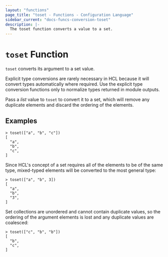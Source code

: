 ```yaml
---
layout: "functions"
page_title: "toset - Functions - Configuration Language"
sidebar_current: "docs-funcs-conversion-toset"
description: |-
  The toset function converts a value to a set.
---
```


# `toset` Function

`toset` converts its argument to a set value.

Explicit type conversions are rarely necessary in HCL because it will
convert types automatically where required. Use the explicit type conversion
functions only to normalize types returned in module outputs.

Pass a _list_ value to `toset` to convert it to a set, which will remove any
duplicate elements and discard the ordering of the elements.

## Examples

```
> toset(["a", "b", "c"])
[
  "a",
  "b",
  "c",
]
```

Since HCL's concept of a set requires all of the elements to be of the
same type, mixed-typed elements will be converted to the most general type:

```
> toset(["a", "b", 3])
[
  "a",
  "b",
  "3",
]
```

Set collections are unordered and cannot contain duplicate values, so the
ordering of the argument elements is lost and any duplicate values are
coalesced:

```
> toset(["c", "b", "b"])
[
  "b",
  "c",
]
```
